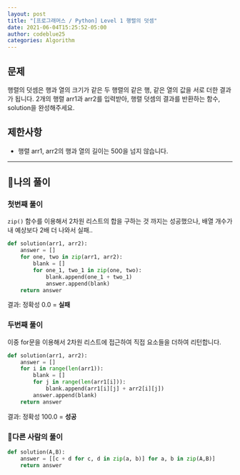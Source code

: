 ```yaml
---
layout: post
title: "[프로그래머스 / Python] Level 1 행렬의 덧셈"
date: 2021-06-04T15:25:52-05:00
author: codeblue25
categories: Algorithm
---
```


<h2>문제</h2>

행렬의 덧셈은 행과 열의 크기가 같은 두 행렬의 같은 행, 같은 열의 값을 서로 더한 결과가 됩니다. 2개의 행렬 arr1과 arr2를 입력받아, 행렬 덧셈의 결과를 반환하는 함수, solution을 완성해주세요.

<h2>제한사항</h2>

- 행렬 arr1, arr2의 행과 열의 길이는 500을 넘지 않습니다.

---

<h2>🔹나의 풀이</h2>

<h3>첫번째 풀이</h3>

`zip()` 함수를 이용해서 2차원 리스트의 합을 구하는 것 까지는 성공했으나, 배열 개수가 내 예상보다 2배 더 나와서 실패..

```python
def solution(arr1, arr2):
    answer = []
    for one, two in zip(arr1, arr2):
        blank = []
        for one_1, two_1 in zip(one, two):
            blank.append(one_1 + two_1)
            answer.append(blank)
    return answer
```

결과: 정확성 0.0 = **실패**<br/>

<h3>두번째 풀이</h3>

이중 for문을 이용해서 2차원 리스트에 접근하여 직접 요소들을 더하여 리턴합니다.

```python
def solution(arr1, arr2):
    answer = []
    for i in range(len(arr1)):
        blank = []
        for j in range(len(arr1[i])):
            blank.append(arr1[i][j] + arr2[i][j])
        answer.append(blank)
    return answer
```

결과: 정확성 100.0 = **성공**<br/>

<h3>🔸다른 사람의 풀이</h3>

```python
def solution(A,B):
    answer = [[c + d for c, d in zip(a, b)] for a, b in zip(A,B)]
    return answer
```
